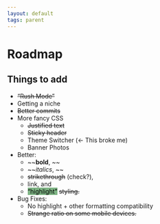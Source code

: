 ```yaml
---
layout: default
tags: parent
---
```

# Roadmap
## Things to add
- ~~“Rush Mode”~~
- Getting a niche
- ~~Better commits~~
- More fancy CSS
	- ~~Justified text~~
	- ~~Sticky header~~
	- Theme Switcher (← This broke me)
	- Banner Photos
- Better: 
	- ~~**bold**, ~~
	- ~~*italics*, ~~
	- ~~strikethrough~~ (check?), 
	- link, and 
	- <mark style="background: #398D42A6;">“highlight”</mark> ~~styling.~~
- Bug Fixes:
	- No highlight + other formatting compatibility
	- ~~Strange ratio on some mobile devices.~~